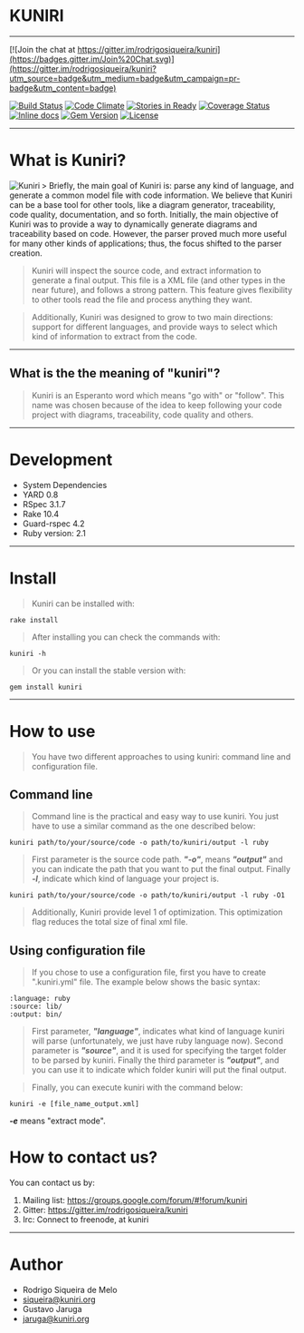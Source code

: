 # KUNIRI

----

[![Join the chat at https://gitter.im/rodrigosiqueira/kuniri](https://badges.gitter.im/Join%20Chat.svg)](https://gitter.im/rodrigosiqueira/kuniri?utm_source=badge&utm_medium=badge&utm_campaign=pr-badge&utm_content=badge)

[![Build Status](https://travis-ci.org/Kuniri/kuniri.svg?branch=master)](https://travis-ci.org/Kuniri/kuniri)
[![Code Climate](https://codeclimate.com/github/Kuniri/kuniri/badges/gpa.svg)](https://codeclimate.com/github/Kuniri/kuniri)
[![Stories in Ready](https://badge.waffle.io/Kuniri/kuniri.svg?label=ready&title=Ready)](http://waffle.io/Kuniri/kuniri)
[![Coverage Status](https://coveralls.io/repos/Kuniri/kuniri/badge.svg?branch=master&service=github)](https://coveralls.io/github/Kuniri/kuniri?branch=master)
[![Inline docs](http://inch-ci.org/github/Kuniri/kuniri.svg?branch=master)](http://inch-ci.org/github/Kuniri/kuniri)
[![Gem Version](https://badge.fury.io/rb/kuniri.svg)](http://badge.fury.io/rb/kuniri)
[![License](https://img.shields.io/badge/license-LGPLv3-green.svg)](https://github.com/Kuniri/kuniri/blob/master/COPYING)

----
# What is Kuniri?

<img src="https://github.com/kuniri/kuniri/wiki/logo/256px/with_round_border.png" alt="Kuniri" align="left" />
> Briefly, the main goal of Kuniri is: parse any kind of language, and generate
a common model file with code information. We believe that Kuniri can be a base
tool for other tools, like a diagram generator, traceability, code quality,
documentation, and so forth. Initially, the main objective of Kuniri was to
provide a way to dynamically generate diagrams and traceability based on code.
However, the parser proved much more useful for many other kinds of
applications; thus, the focus shifted to the parser creation.

> Kuniri will inspect the source code, and extract information to generate a
final output. This file is a XML file (and other types in the near future), and
follows a strong pattern. This feature gives flexibility to other tools read the
file and process anything they want.

> Additionally, Kuniri was designed to grow to two main directions: support for
different languages, and provide ways to select which kind of information to
extract from the code.

----
## What is the the meaning of "kuniri"?

> Kuniri is an Esperanto word which means "go with" or "follow". This name was
chosen because of the idea to keep following your code project with diagrams,
traceability, code quality and others.

----
# Development

* System Dependencies
 * YARD 0.8
 * RSpec 3.1.7
 * Rake 10.4
 * Guard-rspec 4.2
* Ruby version: 2.1

----
# Install

> Kuniri can be installed with:

```
rake install
```

> After installing you can check the commands with:

```
kuniri -h
```

> Or you can install the stable version with:

```
gem install kuniri
```

----
# How to use

> You have two different approaches to using kuniri: command line and
configuration file.

## Command line

> Command line is the practical and easy way to use kuniri. You just have to
use a similar command as the one described below:

```
kuniri path/to/your/source/code -o path/to/kuniri/output -l ruby
```

> First parameter is the source code path. ***"-o"***, means ***"output"*** and
you can indicate the path that you want to put the final output. Finally
***-l***, indicate which kind of language your project is.

```
kuniri path/to/your/source/code -o path/to/kuniri/output -l ruby -O1
```

> Additionally, Kuniri provide level 1 of optimization. This optimization flag
reduces the total size of final xml file.

## Using configuration file

> If you chose to use a configuration file, first you have to create
".kuniri.yml" file. The example below shows the basic syntax:

```
:language: ruby
:source: lib/
:output: bin/
```

> First parameter, ***"language"***, indicates what kind of language kuniri
will parse (unfortunately, we just have ruby language now). Second parameter
is ***"source"***, and it is used for specifying the target folder to be parsed
by kuniri. Finally the third parameter is ***"output"***, and you can use it to
indicate which folder kuniri will put the final output.

> Finally, you can execute kuniri with the command below:

```
kuniri -e [file_name_output.xml]
```

***-e*** means "extract mode".

# How to contact us?

You can contact us by:

1. Mailing list: https://groups.google.com/forum/#!forum/kuniri
2. Gitter: https://gitter.im/rodrigosiqueira/kuniri
3. Irc: Connect to freenode, at kuniri

----
# Author

* Rodrigo Siqueira de Melo
 * siqueira@kuniri.org
* Gustavo Jaruga
 * jaruga@kuniri.org
